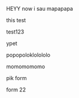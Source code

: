 HEYY
now i sau mapapapa


this test

test123

ypet

popopoloklolololo


momomomomo

pik form

form 22